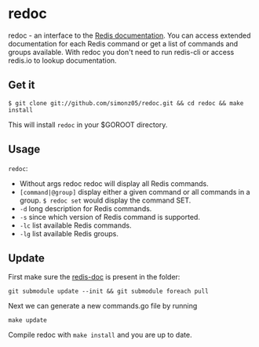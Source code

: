 # redoc

redoc - an interface to the [Redis documentation](http://redis.io/commands).
You can access extended documentation for each Redis command or get a list of
commands and groups available. With redoc you don't need to run redis-cli or
access redis.io to lookup documentation.

## Get it

    $ git clone git://github.com/simonz05/redoc.git && cd redoc && make install

This will install `redoc` in your $GOROOT directory.

## Usage

`redoc`:

* Without args redoc redoc will display all Redis commands.
* `[command|@group]` display either a given command or all commands in a group.
  `$ redoc set` would display the command SET.
* `-d` long description for Redis commands.
* `-s` since which version of Redis command is supported.
* `-lc` list available Redis commands.
* `-lg` list available Redis groups.

## Update

First make sure the [redis-doc](https://github.com/antirez/redis-doc/) is present in
the folder:

`git submodule update --init && git submodule foreach pull`

Next we can generate a new commands.go file by running

`make update`

Compile redoc with `make install` and you are up to date.
